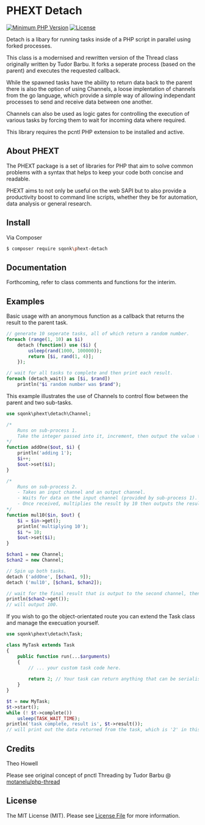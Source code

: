 # PHEXT Detach

[![Minimum PHP Version](https://img.shields.io/badge/php-%3E%3D%207.3-8892BF.svg)](https://php.net/)
[![License](https://sqonk.com/opensource/license.svg)](license.txt)

Detach is a libary for running tasks inside of a PHP script in parallel using forked processes.

This class is a modernised and rewritten version of the Thread class originally written by Tudor Barbu. It forks a seperate process (based on the parent) and executes the requested callback.

While the spawned tasks have the ability to return data back to the parent there is also the option of using Channels, a loose implentation of channels from the go language, which provide a simple way of allowing independant processes to send and receive data between one another.

Channels can also be used as logic gates for controlling the execution of various tasks by forcing them to wait for incoming data where required.

This library requires the pcntl PHP extension to be installed and active. 

## About PHEXT

The PHEXT package is a set of libraries for PHP that aim to solve common problems with a syntax that helps to keep your code both concise and readable.

PHEXT aims to not only be useful on the web SAPI but to also provide a productivity boost to command line scripts, whether they be for automation, data analysis or general research.

## Install

Via Composer

``` bash
$ composer require sqonk\phext-detach
```

## Documentation

Forthcoming, refer to class comments and functions for the interim.


## Examples

Basic usage with an anonymous function as a callback that returns the result to the parent task.

``` php
// generate 10 seperate tasks, all of which return a random number.
foreach (range(1, 10) as $i)
	detach (function() use ($i) {
		usleep(rand(1000, 100000));
		return [$i, rand(1, 4)];
	});

// wait for all tasks to complete and then print each result.	
foreach (detach_wait() as [$i, $rand])
	println("$i random number was $rand");	
```

This example illustrates the use of Channels to control flow between the parent and two sub-tasks. 

``` php
use sqonk\phext\detach\Channel;

/*
	Runs on sub-process 1. 
	Take the integer passed into it, increment, then output the value to the channel which sub-process 2 is waiting on.
*/
function addOne($out, $i) {
    println('adding 1');
    $i++;
    $out->set($i);
}

/*
	Runs on sub-process 2.
	- Takes an input channel and an output channel.
	- Waits for data on the input channel (provided by sub-process 1).
	- Once received, multiplies the result by 10 then outputs the result to the second channel, which the main process is waiting on.
*/
function mul10($in, $out) {
    $i = $in->get();
    println('multiplying 10');
    $i *= 10;
    $out->set($i);
}

$chan1 = new Channel;
$chan2 = new Channel;

// Spin up both tasks.
detach ('addOne', [$chan1, 9]);
detach ('mul10', [$chan1, $chan2]);

// wait for the final result that is output to the second channel, then print it.
println($chan2->get());
// will output 100.
```

If you wish to go the object-orientated route you can extend the Task class and manage the execuation yourself.

``` php
use sqonk\phext\detach\Task;

class MyTask extends Task
{
	public function run(...$arguments)
	{
		// ... your custom task code here.
		
		return 2; // Your task can return anything that can be serialised (or nothing). 
	}
}

$t = new MyTask;
$t->start();
while (! $t->complete())
    usleep(TASK_WAIT_TIME);
println('task complete, result is', $t->result());
// will print out the data returned from the task, which is '2' in this example.
```
 
## Credits

Theo Howell

Please see original concept of pnctl Threading by Tudor Barbu @ <a href="https://github.com/motanelu/php-thread">motanelu/php-thread</a>

## License

The MIT License (MIT). Please see [License File](license.txt) for more information.
